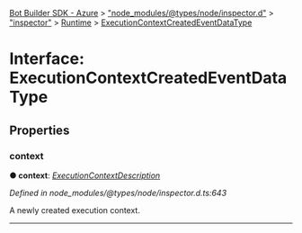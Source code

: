 [Bot Builder SDK - Azure](../README.md) > ["node_modules/@types/node/inspector.d"](../modules/_node_modules__types_node_inspector_d_.md) > ["inspector"](../modules/_node_modules__types_node_inspector_d_._inspector_.md) > [Runtime](../modules/_node_modules__types_node_inspector_d_._inspector_.runtime.md) > [ExecutionContextCreatedEventDataType](../interfaces/_node_modules__types_node_inspector_d_._inspector_.runtime.executioncontextcreatedeventdatatype.md)



# Interface: ExecutionContextCreatedEventDataType


## Properties
<a id="context"></a>

###  context

**●  context**:  *[ExecutionContextDescription](_node_modules__types_node_inspector_d_._inspector_.runtime.executioncontextdescription.md)* 

*Defined in node_modules/@types/node/inspector.d.ts:643*



A newly created execution context.




___



